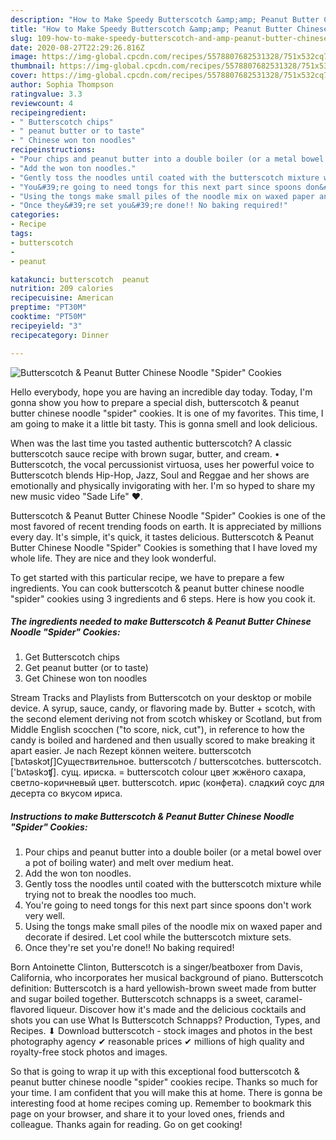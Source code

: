 ```yaml
---
description: "How to Make Speedy Butterscotch &amp;amp; Peanut Butter Chinese Noodle &amp;#34;Spider&amp;#34; Cookies"
title: "How to Make Speedy Butterscotch &amp;amp; Peanut Butter Chinese Noodle &amp;#34;Spider&amp;#34; Cookies"
slug: 109-how-to-make-speedy-butterscotch-and-amp-peanut-butter-chinese-noodle-and-34-spider-and-34-cookies
date: 2020-08-27T22:29:26.816Z
image: https://img-global.cpcdn.com/recipes/5578807682531328/751x532cq70/butterscotch-peanut-butter-chinese-noodle-spider-cookies-recipe-main-photo.jpg
thumbnail: https://img-global.cpcdn.com/recipes/5578807682531328/751x532cq70/butterscotch-peanut-butter-chinese-noodle-spider-cookies-recipe-main-photo.jpg
cover: https://img-global.cpcdn.com/recipes/5578807682531328/751x532cq70/butterscotch-peanut-butter-chinese-noodle-spider-cookies-recipe-main-photo.jpg
author: Sophia Thompson
ratingvalue: 3.3
reviewcount: 4
recipeingredient:
- " Butterscotch chips"
- " peanut butter or to taste"
- " Chinese won ton noodles"
recipeinstructions:
- "Pour chips and peanut butter into a double boiler (or a metal bowel over a pot of boiling water) and melt over medium heat."
- "Add the won ton noodles."
- "Gently toss the noodles until coated with the butterscotch mixture while trying not to break the noodles too much."
- "You&#39;re going to need tongs for this next part since spoons don&#39;t work very well."
- "Using the tongs make small piles of the noodle mix on waxed paper and decorate if desired.  Let cool while the butterscotch mixture sets."
- "Once they&#39;re set you&#39;re done!! No baking required!"
categories:
- Recipe
tags:
- butterscotch
- 
- peanut

katakunci: butterscotch  peanut 
nutrition: 209 calories
recipecuisine: American
preptime: "PT30M"
cooktime: "PT50M"
recipeyield: "3"
recipecategory: Dinner

---
```



![Butterscotch &amp; Peanut Butter Chinese Noodle &#34;Spider&#34; Cookies](https://img-global.cpcdn.com/recipes/5578807682531328/751x532cq70/butterscotch-peanut-butter-chinese-noodle-spider-cookies-recipe-main-photo.jpg)

Hello everybody, hope you are having an incredible day today. Today, I'm gonna show you how to prepare a special dish, butterscotch &amp; peanut butter chinese noodle &#34;spider&#34; cookies. It is one of my favorites. This time, I am going to make it a little bit tasty. This is gonna smell and look delicious.

When was the last time you tasted authentic butterscotch? A classic butterscotch sauce recipe with brown sugar, butter, and cream. • Butterscotch, the vocal percussionist virtuosa, uses her powerful voice to Butterscotch blends Hip-Hop, Jazz, Soul and Reggae and her shows are emotionally and physically invigorating with her. I&#39;m so hyped to share my new music video &#34;Sade Life&#34; ❤.

Butterscotch &amp; Peanut Butter Chinese Noodle &#34;Spider&#34; Cookies is one of the most favored of recent trending foods on earth. It is appreciated by millions every day. It's simple, it's quick, it tastes delicious. Butterscotch &amp; Peanut Butter Chinese Noodle &#34;Spider&#34; Cookies is something that I have loved my whole life. They are nice and they look wonderful.


To get started with this particular recipe, we have to prepare a few ingredients. You can cook butterscotch &amp; peanut butter chinese noodle &#34;spider&#34; cookies using 3 ingredients and 6 steps. Here is how you cook it.

<!--inarticleads1-->

##### The ingredients needed to make Butterscotch &amp; Peanut Butter Chinese Noodle &#34;Spider&#34; Cookies:

1. Get  Butterscotch chips
1. Get  peanut butter (or to taste)
1. Get  Chinese won ton noodles


Stream Tracks and Playlists from Butterscotch on your desktop or mobile device. A syrup, sauce, candy, or flavoring made by. Butter + scotch, with the second element deriving not from scotch whiskey or Scotland, but from Middle English scocchen (&#34;to score, nick, cut&#34;), in reference to how the candy is boiled and hardened and then usually scored to make breaking it apart easier. Je nach Rezept können weitere. butterscotch [ˈbʌtəskɔtʃ]Существительное. butterscotch / butterscotches. butterscotch. [&#39;bʌtəskɔʧ]. сущ. ириска. = butterscotch colour цвет жжёного сахара, светло-коричневый цвет. butterscotch. ирис (конфета). сладкий соус для десерта со вкусом ириса. 

<!--inarticleads2-->

##### Instructions to make Butterscotch &amp; Peanut Butter Chinese Noodle &#34;Spider&#34; Cookies:

1. Pour chips and peanut butter into a double boiler (or a metal bowel over a pot of boiling water) and melt over medium heat.
1. Add the won ton noodles.
1. Gently toss the noodles until coated with the butterscotch mixture while trying not to break the noodles too much.
1. You&#39;re going to need tongs for this next part since spoons don&#39;t work very well.
1. Using the tongs make small piles of the noodle mix on waxed paper and decorate if desired.  Let cool while the butterscotch mixture sets.
1. Once they&#39;re set you&#39;re done!! No baking required!


Born Antoinette Clinton, Butterscotch is a singer/beatboxer from Davis, California, who incorporates her musical background of piano. Butterscotch definition: Butterscotch is a hard yellowish-brown sweet made from butter and sugar boiled together. Butterscotch schnapps is a sweet, caramel-flavored liqueur. Discover how it&#39;s made and the delicious cocktails and shots you can use What Is Butterscotch Schnapps? Production, Types, and Recipes. ⬇ Download butterscotch - stock images and photos in the best photography agency ✔ reasonable prices ✔ millions of high quality and royalty-free stock photos and images. 

So that is going to wrap it up with this exceptional food butterscotch &amp; peanut butter chinese noodle &#34;spider&#34; cookies recipe. Thanks so much for your time. I am confident that you will make this at home. There is gonna be interesting food at home recipes coming up. Remember to bookmark this page on your browser, and share it to your loved ones, friends and colleague. Thanks again for reading. Go on get cooking!
